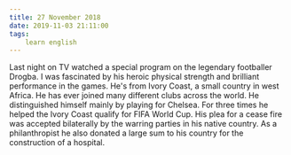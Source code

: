 ```yaml
---
title: 27 November 2018
date: 2019-11-03 21:11:00
tags:
    learn english
---
```


Last night on TV watched a special program on the legendary footballer Drogba. I was fascinated by his heroic physical strength and brilliant performance in the games. He's from Ivory Coast, a small country in west Africa. He has ever joined many different clubs across the world. He distinguished himself mainly by playing for Chelsea. For three times he helped the Ivory Coast qualify for FIFA World Cup. His plea for a cease fire was accepted bilaterally by the warring parties in his native country. As a philanthropist he also donated a large sum to his country for the construction of a hospital.